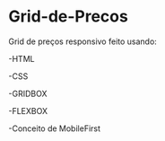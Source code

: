 # Grid-de-Precos

Grid de preços responsivo feito usando:

  -HTML
  
  -CSS
  
  -GRIDBOX
  
  -FLEXBOX
  
  -Conceito de MobileFirst
  
  
